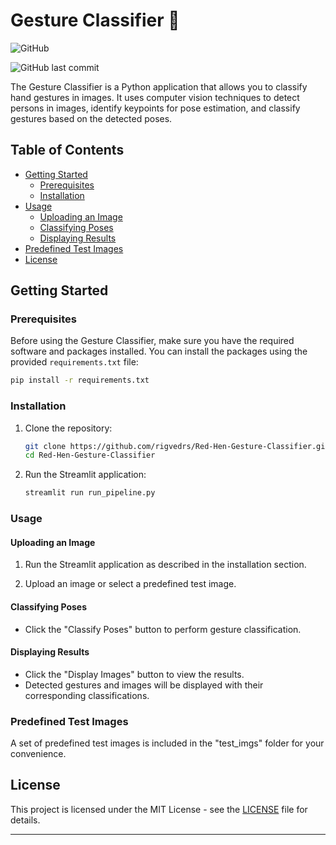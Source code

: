 # Gesture Classifier 🚀

![GitHub](https://img.shields.io/github/license/rigvedrs/Red-Hen-Gesture-Classifier)

![GitHub last commit](https://img.shields.io/github/last-commit/rigvedrs/Red-Hen-Gesture-Classifier)

The Gesture Classifier is a Python application that allows you to classify hand gestures in images. It uses computer vision techniques to detect persons in images, identify keypoints for pose estimation, and classify gestures based on the detected poses.

## Table of Contents
- [Getting Started](#getting-started)
  - [Prerequisites](#prerequisites)
  - [Installation](#installation)
- [Usage](#usage)
  - [Uploading an Image](#uploading-an-image)
  - [Classifying Poses](#classifying-poses)
  - [Displaying Results](#displaying-results)
- [Predefined Test Images](#predefined-test-images)
- [License](#license)

## Getting Started

### Prerequisites

Before using the Gesture Classifier, make sure you have the required software and packages installed. You can install the packages using the provided `requirements.txt` file:

```bash
pip install -r requirements.txt
```

### Installation

1. Clone the repository:

   ```bash
   git clone https://github.com/rigvedrs/Red-Hen-Gesture-Classifier.git
   cd Red-Hen-Gesture-Classifier
   ```

2. Run the Streamlit application:

   ```bash
   streamlit run run_pipeline.py
   ```

### Usage

#### Uploading an Image

1. Run the Streamlit application as described in the installation section.

2. Upload an image or select a predefined test image.

#### Classifying Poses

- Click the "Classify Poses" button to perform gesture classification.

#### Displaying Results

- Click the "Display Images" button to view the results.
- Detected gestures and images will be displayed with their corresponding classifications.

### Predefined Test Images

A set of predefined test images is included in the "test_imgs" folder for your convenience.

## License

This project is licensed under the MIT License - see the [LICENSE](https://github.com/rigvedrs/Red-Hen-Gesture-Classifier/blob/main/LICENSE) file for details.

---
